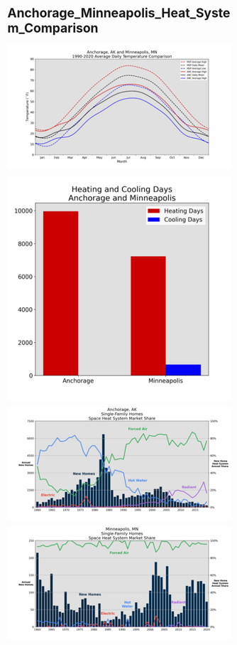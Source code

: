 # Anchorage_Minneapolis_Heat_System_Comparison


![1](Anchorage_Minneapolis_Climate/png/Figure_1.png)

![1](Anchorage_Minneapolis_Heating_Cooling_Days/png/Figure_1.png)

![1](Anchorage_Water_Heat/png/Figure_1.png)

![1](Minneapolis_Water_Heat/png/Figure_1.png)

